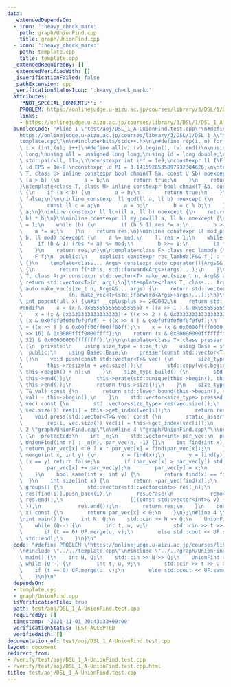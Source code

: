 ```yaml
---
data:
  _extendedDependsOn:
  - icon: ':heavy_check_mark:'
    path: graph/UnionFind.cpp
    title: graph/UnionFind.cpp
  - icon: ':heavy_check_mark:'
    path: template.cpp
    title: template.cpp
  _extendedRequiredBy: []
  _extendedVerifiedWith: []
  _isVerificationFailed: false
  _pathExtension: cpp
  _verificationStatusIcon: ':heavy_check_mark:'
  attributes:
    '*NOT_SPECIAL_COMMENTS*': ''
    PROBLEM: https://onlinejudge.u-aizu.ac.jp/courses/library/3/DSL/1/DSL_1_A
    links:
    - https://onlinejudge.u-aizu.ac.jp/courses/library/3/DSL/1/DSL_1_A
  bundledCode: "#line 1 \"test/aoj/DSL_1_A-UnionFind.test.cpp\"\n#define PROBLEM \"\
    https://onlinejudge.u-aizu.ac.jp/courses/library/3/DSL/1/DSL_1_A\"\n#line 2 \"\
    template.cpp\"\n\n#include<bits/stdc++.h>\n\n#define rep(i, n) for(int i = 0;\
    \ i < (int)(n); i++)\n#define all(v) (v).begin(), (v).end()\n\nusing ll = long\
    \ long;\nusing ull = unsigned long long;\nusing ld = long double;\nusing PLL =\
    \ std::pair<ll, ll>;\n\nconstexpr int inf = 1e9;\nconstexpr ll INF = 1e18;\nconstexpr\
    \ ld EPS = 1e-8;\nconstexpr ld PI = 3.1415926535897932384626;\n\ntemplate<class\
    \ T, class U> inline constexpr bool chmin(T &a, const U &b) noexcept {\n    if\
    \ (a > b) {\n        a = b;\n        return true;\n    }\n    return false;\n\
    }\ntemplate<class T, class U> inline constexpr bool chmax(T &a, const U &b) noexcept\
    \ {\n    if (a < b) {\n        a = b;\n        return true;\n    }\n    return\
    \ false;\n}\n\ninline constexpr ll gcd(ll a, ll b) noexcept {\n    while (b) {\n\
    \        const ll c = a;\n        a = b;\n        b = c % b;\n    }\n    return\
    \ a;\n}\ninline constexpr ll lcm(ll a, ll b) noexcept {\n    return a / gcd(a,\
    \ b) * b;\n}\n\ninline constexpr ll my_pow(ll a, ll b) noexcept {\n    ll res\
    \ = 1;\n    while (b) {\n        if (b & 1) res *= a;\n        b >>= 1;\n    \
    \    a *= a;\n    }\n    return res;\n}\ninline constexpr ll mod_pow(ll a, ll\
    \ b, ll mod) noexcept {\n    a %= mod;\n    ll res = 1;\n    while (b) {\n   \
    \     if (b & 1) (res *= a) %= mod;\n        b >>= 1;\n        (a *= a) %= mod;\n\
    \    }\n    return res;\n}\n\ntemplate<class F> class rec_lambda {\n  private:\n\
    \    F f;\n  public:\n    explicit constexpr rec_lambda(F&& f_) : f(std::forward<F>(f_))\
    \ {}\n    template<class... Args> constexpr auto operator()(Args&&... args) const\
    \ {\n        return f(*this, std::forward<Args>(args)...);\n    }\n};\n\ntemplate<class\
    \ T, class Arg> constexpr std::vector<T> make_vec(size_t n, Arg&& arg) {\n   \
    \ return std::vector<T>(n, arg);\n}\ntemplate<class T, class... Args> constexpr\
    \ auto make_vec(size_t n, Args&&... args) {\n    return std::vector<decltype(make_vec<T>(args...))>\n\
    \               (n, make_vec<T>(std::forward<Args>(args)...));\n}\n\ninline constexpr\
    \ int popcnt(ull x) {\n#if __cplusplus >= 202002L\n    return std::popcount(x);\n\
    #endif\n    x = (x & 0x5555555555555555) + ((x >> 1 ) & 0x5555555555555555);\n\
    \    x = (x & 0x3333333333333333) + ((x >> 2 ) & 0x3333333333333333);\n    x =\
    \ (x & 0x0f0f0f0f0f0f0f0f) + ((x >> 4 ) & 0x0f0f0f0f0f0f0f0f);\n    x = (x & 0x00ff00ff00ff00ff)\
    \ + ((x >> 8 ) & 0x00ff00ff00ff00ff);\n    x = (x & 0x0000ffff0000ffff) + ((x\
    \ >> 16) & 0x0000ffff0000ffff);\n    return (x & 0x00000000ffffffff) + ((x >>\
    \ 32) & 0x00000000ffffffff);\n}\n\ntemplate<class T> class presser : public std::vector<T>\
    \ {\n  private:\n    using size_type = size_t;\n    using Base = std::vector<T>;\n\
    \  public:\n    using Base::Base;\n    presser(const std::vector<T>& vec) : Base(vec)\
    \ {}\n    void push(const std::vector<T>& vec) {\n        size_type n = this->size();\n\
    \        this->resize(n + vec.size());\n        std::copy(vec.begin(), vec.end(),\
    \ this->begin() + n);\n    }\n    size_type build() {\n        std::sort(this->begin(),\
    \ this->end());\n        this->erase(std::unique(this->begin(), this->end()),\
    \ this->end());\n        return this->size();\n    }\n    size_type get_index(const\
    \ T& val) const {\n        return std::lower_bound(this->begin(), this->end(),\
    \ val) - this->begin();\n    }\n    std::vector<size_type> pressed(const std::vector<T>&\
    \ vec) const {\n        std::vector<size_type> res(vec.size());\n        rep(i,\
    \ vec.size()) res[i] = this->get_index(vec[i]);\n        return res;\n    }\n\
    \    void press(std::vector<T>& vec) const {\n        static_assert(std::is_integral<T>::value);\n\
    \        rep(i, vec.size()) vec[i] = this->get_index(vec[i]);\n    }\n};\n#line\
    \ 2 \"graph/UnionFind.cpp\"\n\n#line 4 \"graph/UnionFind.cpp\"\n\nclass UnionFind\
    \ {\n  protected:\n    int _n;\n    std::vector<int> par_vec;\n  public:\n   \
    \ UnionFind(int n) : _n(n), par_vec(n, -1) {}\n    int find(int x) {\n       \
    \ return par_vec[x] < 0 ? x : par_vec[x] = find(par_vec[x]);\n    }\n    bool\
    \ merge(int x, int y) {\n        x = find(x);\n        y = find(y);\n        if\
    \ (x == y) return false;\n        if (par_vec[x] > par_vec[y]) std::swap(x, y);\n\
    \        par_vec[x] += par_vec[y];\n        par_vec[y] = x;\n        return true;\n\
    \    }\n    bool same(int x, int y) {\n        return find(x) == find(y);\n  \
    \  }\n    int size(int x) {\n        return -par_vec[find(x)];\n    }\n    std::vector<std::vector<int>>\
    \ groups() {\n        std::vector<std::vector<int>> res(_n);\n        rep(i, _n)\
    \ res[find(i)].push_back(i);\n        res.erase(\n            remove_if(res.begin(),\
    \ res.end(),\n                      [](const std::vector<int>& v) { return v.empty();\
    \ }),\n            res.end());\n        return res;\n    }\n    bool is_root(int\
    \ x) const {\n        return par_vec[x] < 0;\n    }\n};\n#line 4 \"test/aoj/DSL_1_A-UnionFind.test.cpp\"\
    \nint main() {\n    int N, Q;\n    std::cin >> N >> Q;\n    UnionFind UF(N);\n\
    \    while (Q--) {\n        int t, u, v;\n        std::cin >> t >> u >> v;\n \
    \       if (t == 0) UF.merge(u, v);\n        else std::cout << UF.same(u, v) <<\
    \ std::endl;\n    }\n}\n"
  code: "#define PROBLEM \"https://onlinejudge.u-aizu.ac.jp/courses/library/3/DSL/1/DSL_1_A\"\
    \n#include \"../../template.cpp\"\n#include \"../../graph/UnionFind.cpp\"\nint\
    \ main() {\n    int N, Q;\n    std::cin >> N >> Q;\n    UnionFind UF(N);\n   \
    \ while (Q--) {\n        int t, u, v;\n        std::cin >> t >> u >> v;\n    \
    \    if (t == 0) UF.merge(u, v);\n        else std::cout << UF.same(u, v) << std::endl;\n\
    \    }\n}\n"
  dependsOn:
  - template.cpp
  - graph/UnionFind.cpp
  isVerificationFile: true
  path: test/aoj/DSL_1_A-UnionFind.test.cpp
  requiredBy: []
  timestamp: '2021-11-01 20:43:33+09:00'
  verificationStatus: TEST_ACCEPTED
  verifiedWith: []
documentation_of: test/aoj/DSL_1_A-UnionFind.test.cpp
layout: document
redirect_from:
- /verify/test/aoj/DSL_1_A-UnionFind.test.cpp
- /verify/test/aoj/DSL_1_A-UnionFind.test.cpp.html
title: test/aoj/DSL_1_A-UnionFind.test.cpp
---
```

